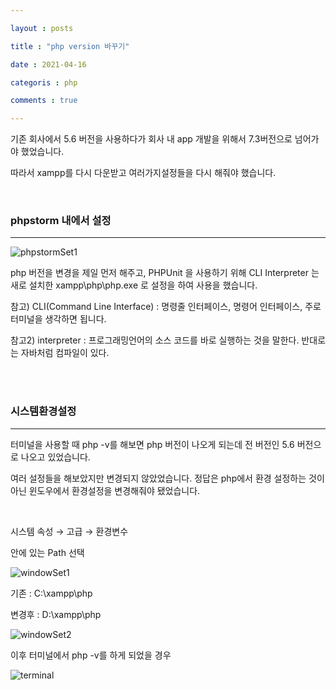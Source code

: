 ```yaml
---

layout : posts

title : "php version 바꾸기"

date : 2021-04-16

categoris : php

comments : true

---
```


기존 회사에서 5.6 버전을 사용하다가 회사 내  app 개발을 위해서 7.3버전으로 넘어가야 했었습니다.

따라서 xampp를 다시 다운받고 여러가지설정들을 다시 해줘야 했습니다.

<br>

### phpstorm 내에서 설정
---
![phpstormSet1](https://user-images.githubusercontent.com/66049273/114963332-771c4300-9ea7-11eb-9ebf-4a23c623eba7.png)

php 버전을 변경을 제일 먼저 해주고, PHPUnit 을 사용하기 위해 CLI Interpreter 는 새로 설치한 xampp\php\php.exe 로 설정을 하여 사용을 했습니다.

참고) CLI(Command Line Interface) : 명령줄 인터페이스, 명령어 인터페이스, 주로 터미널을 생각하면 됩니다.

참고2) interpreter : 프로그래밍언어의 소스 코드를 바로 실행하는 것을 말한다. 반대로는 자바처럼 컴파일이 있다.

<br>
<br>

### 시스템환경설정
---
터미널을 사용할 때 php -v를 해보면 php 버전이 나오게 되는데 전 버전인 5.6 버전으로 나오고 있었습니다.

여러 설정들을 해보았지만 변경되지 않았었습니다. 
정답은 php에서 환경 설정하는 것이 아닌 윈도우에서 환경설정을 변경해줘야 됐었습니다.

  <br>

시스템 속성 → 고급 → 환경변수

안에 있는 Path 선택

![windowSet1](https://user-images.githubusercontent.com/66049273/114963548-f6aa1200-9ea7-11eb-8b35-91ca2c15b73e.png)

기존 : C:\xampp\php

변경후 : D:\xampp\php

![windowSet2](https://user-images.githubusercontent.com/66049273/114963596-0f1a2c80-9ea8-11eb-8c9e-7c52d81a34de.png)

이후 터미널에서 php -v를 하게 되었을 경우

![terminal](https://user-images.githubusercontent.com/66049273/114963627-1fcaa280-9ea8-11eb-9843-e99687926673.png)

<!--stackedit_data:
eyJoaXN0b3J5IjpbLTEzNzA0Mzc5MjYsNDAyNTIxNTI5XX0=
-->